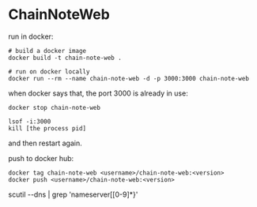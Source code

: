 # ChainNoteWeb

run in docker:
```bash=
# build a docker image
docker build -t chain-note-web .

# run on docker locally
docker run --rm --name chain-note-web -d -p 3000:3000 chain-note-web
```

when docker says that, the port 3000 is already in use:
```bash=
docker stop chain-note-web

lsof -i:3000
kill [the process pid]
```
and then restart again.

push to docker hub:
```bash=
docker tag chain-note-web <username>/chain-note-web:<version>
docker push <username>/chain-note-web:<version>
```

scutil --dns | grep 'nameserver\[[0-9]*\}'
